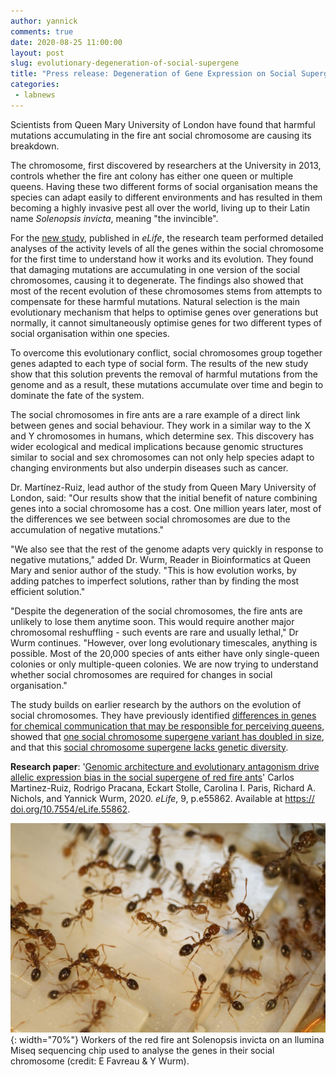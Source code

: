 ```yaml
---
author: yannick
comments: true
date: 2020-08-25 11:00:00
layout: post
slug: evolutionary-degeneration-of-social-supergene
title: "Press release: Degeneration of Gene Expression on Social Supergene"
categories:
 - labnews
---
```


Scientists from Queen Mary University of London have found that harmful mutations accumulating in the fire ant social chromosome are causing its breakdown.

The chromosome, first discovered by researchers at the University in 2013, controls whether the fire ant colony has either one queen or multiple queens. Having these two different forms of social organisation means the species can adapt easily to different environments and has resulted in them becoming a highly invasive pest all over the world, living up to their Latin name <em>Solenopsis invicta</em>, meaning "the invincible". 

For the <a href="https://doi.org/10.7554/eLife.55862">new study</a>, published in <em>eLife</em>, the research team performed detailed analyses of the activity levels of all the genes within the social chromosome for the first time to understand how it works and its evolution. They found that damaging mutations are accumulating in one version of the social chromosomes, causing it to degenerate. The findings also showed that most of the recent evolution of these chromosomes stems from attempts to compensate for these harmful mutations.
Natural selection is the main evolutionary mechanism that helps to optimise genes over generations but normally, it cannot simultaneously optimise genes for two different types of social organisation within one species. 

To overcome this evolutionary conflict, social chromosomes group together genes adapted to each type of social form. The results of the new study show that this solution prevents the removal of harmful mutations from the genome and as a result, these mutations accumulate over time and begin to dominate the fate of the system.

The social chromosomes in fire ants are a rare example of a direct link between genes and social behaviour. They work in a similar way to the X and Y chromosomes in humans, which determine sex.
This discovery has wider ecological and medical implications because genomic structures similar to social and sex chromosomes can not only help species adapt to changing environments but also underpin diseases such as cancer.

Dr. Mart&#237;nez-Ruiz, lead author of the study from Queen Mary University of London, said: "Our results show that the initial benefit of nature combining genes into a social chromosome has a cost. One million years later, most of the differences we see between social chromosomes are due to the accumulation of negative mutations."

"We also see that the rest of the genome adapts very quickly in response to negative mutations," added Dr. Wurm, Reader in Bioinformatics at Queen Mary and senior author of the study. "This is how evolution works, by adding patches to imperfect solutions, rather than by finding the most efficient solution."

"Despite the degeneration of the social chromosomes, the fire ants are unlikely to lose them anytime soon. This would require another major chromosomal reshuffling - such events are rare and usually lethal," Dr Wurm continues. "However, over long evolutionary timescales, anything is possible. Most of the 20,000 species of ants either have only single-queen colonies or only multiple-queen colonies. We are now trying to understand whether social chromosomes are required for changes in social organisation." 

The study builds on earlier research by the authors on the evolution of social chromosomes. They have previously identified [differences in genes for chemical communication that may be responsible for perceiving queens](https://doi.org/10.1002/evl3.22), showed that [one social chromosome supergene variant has doubled in size](https://doi.org/10.1093/molbev/msy236), and that this [social chromosome supergene lacks genetic diversity](https://doi.org/10.1111/mec.14054). 

**Research paper**: '[Genomic architecture and evolutionary antagonism drive allelic expression bias in the social supergene of red fire ants](https://doi.org/10.7554/eLife.55862)' Carlos Martinez-Ruiz, Rodrigo Pracana, Eckart Stolle, Carolina I. Paris, Richard A. Nichols, and Yannick Wurm, 2020. <em>eLife</em>, 9, p.e55862. Available at <a target="_blank" href="https://doi.org/10.7554/eLife.55862">https:/<wbr>/<wbr>doi.<wbr>org/<wbr>10.<wbr>7554/<wbr>eLife.<wbr>55862</a>.



![Fire ants on Illumina Miseq chip](/img/news/solenopsis-on-illumina-miseq.jpg#center "Fire ants on Miseq chip"){: width="70%"}
Workers of the red fire ant Solenopsis invicta on an llumina Miseq sequencing chip used to analyse the genes in their social chromosome (credit: E Favreau & Y Wurm). 

